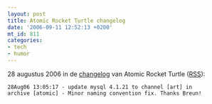 ```yaml
---
layout: post
title: Atomic Rocket Turtle changelog
date: '2006-09-11 12:52:13 +0200'
mt_id: 811
categories:
- tech
- humor
---
```

28 augustus 2006 in de <a href="http://3es.atomicrocketturtle.com/Changelog">changelog</a> van Atomic Rocket Turtle (<a href="http://3es.atomicrocketturtle.com/Changelog.rss">RSS</a>):

<code>28Aug06 13:05:17  - update mysql 4.1.21 to channel [art] in archive [atomic] - Minor naming convention fix. Thanks Breun!</code>
